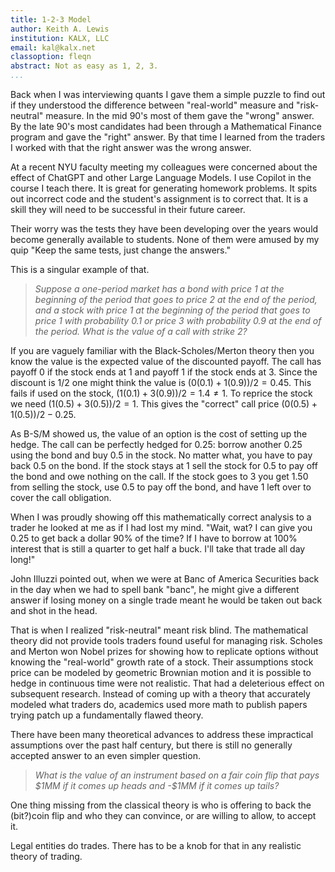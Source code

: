 ```yaml
---
title: 1-2-3 Model
author: Keith A. Lewis
institution: KALX, LLC
email: kal@kalx.net
classoption: fleqn
abstract: Not as easy as 1, 2, 3.
...
```



Back when I was interviewing quants I gave them a simple puzzle to find out if they
understood the difference between "real-world" measure and "risk-neutral" measure.
In the mid 90's most of them gave the "wrong" answer. By the late 90's most
candidates had been through a Mathematical Finance program and gave
the "right" answer. By that time I learned from the traders I worked with
that the right answer was the wrong answer.

At a recent NYU faculty meeting my colleagues were concerned about the effect
of ChatGPT and other Large Language Models. I use Copilot in the course I
teach there. It is great for generating homework problems. It spits out
incorrect code and the student's assignment is to correct that. It is
a skill they will need to be successful in their future career.

Their worry was the tests they have been developing over the years
would become generally available to students. None of them were
amused by my quip "Keep the same tests, just change the answers."

This is a singular example of that.

> _Suppose a one-period market has a bond with price 1 at the beginning
of the period that goes to price 2 at the end of the period, and a
stock with price 1 at the beginning of the period that goes to price 1
with probability $0.1$ or price 3 with probability $0.9$ at the end of
the period. What is the value of a call with strike 2?_

If you are vaguely familiar with the Black-Scholes/Merton theory then you know the value
is the expected value of the discounted payoff.
The call has payoff 0 if the stock ends at 1 and payoff 1 if the stock ends at 3.
Since the discount is $1/2$ one might think the value is
${(0(0.1) + 1(0.9))/2 = 0.45}$. This fails if used on the stock,
${(1(0.1) + 3(0.9))/2 = 1.4 \not= 1}$. To reprice the stock we need
${(1(0.5) + 3(0.5))/2 = 1}$. This gives the "correct" call price
${(0(0.5) + 1(0.5))/2 - 0.25}$.

As B-S/M showed us, the value of an option is the cost of setting up
the hedge.  The call can be perfectly hedged for $0.25$: borrow
another $0.25$ using the bond and buy $0.5$ in the stock.
No matter what, you have to pay back $0.5$ on the bond. 
If the stock stays at 1 sell the stock for $0.5$ to pay off the bond and owe nothing on the call.
If the stock goes to $3$ you get $1.50$ from selling the stock, use $0.5$ to pay off the bond,
and have $1$ left over to cover the call obligation.

When I was proudly showing off this mathematically correct analysis to a
trader he looked at me as if I had lost my mind. "Wait, wat? I can give
you $0.25$ to get back a dollar 90\% of the time? If I have to borrow
at 100\% interest that is still a quarter to get half a buck. I'll take that trade all day long!"

John Illuzzi pointed out, when we were at Banc of America Securities back in the
day when we had to spell bank "banc", he might give
a different answer if losing money on a single trade meant he would be taken
out back and shot in the head.

That is when I realized "risk-neutral" meant risk blind. The mathematical theory
did not provide tools traders found useful for managing risk.
Scholes and Merton won Nobel prizes for showing how to replicate options without
knowing the "real-world" growth rate of a stock. Their assumptions
stock price can be modeled by geometric Brownian motion and it is possible
to hedge in continuous time were not realistic. That had
a deleterious effect on subsequent research.
Instead of coming up with a theory that accurately modeled what traders
do, academics used more math to publish papers trying patch up
a fundamentally flawed theory.

There have been many theoretical advances to address these impractical
assumptions over the past half century, but there is still no generally
accepted answer to an even simpler question.

> _What is the value of an instrument based on a fair coin flip that
pays \$1MM if it comes up heads and -\$1MM if it comes up tails?_

One thing missing from the classical theory is who is offering to back
the (bit?)coin flip and who they can convince, or are willing to allow, to accept it.

Legal entities do trades. There has to be a knob for that in any realistic theory of trading.

